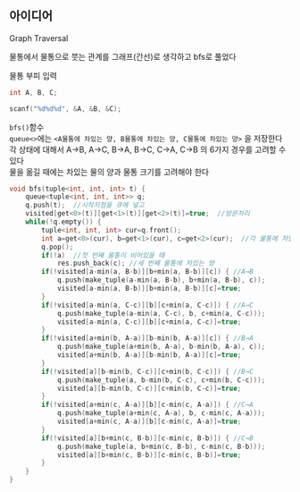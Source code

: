 ## 아이디어
Graph Traversal  
  
물통에서 물통으로 붓는 관계를 그래프(간선)로 생각하고 bfs로 풀었다  
  
물통 부피 입력
```cpp
int A, B, C;

scanf("%d%d%d", &A, &B, &C);
```
`bfs()`함수  
`queue<>`에는 `<A물통에 차있는 양, B물통에 차있는 양, C물통에 차있는 양>` 을 저장한다  
각 상태에 대해서 A→B, A→C, B→A, B→C, C→A, C→B 의 6가지 경우를 고려할 수 있다  
물을 옮길 때에는 차있는 물의 양과 물통 크기를 고려해야 한다
```cpp
void bfs(tuple<int, int, int> t) {
	queue<tuple<int, int, int>> q;
	q.push(t);  //시작지점을 큐에 넣고
	visited[get<0>(t)][get<1>(t)][get<2>(t)]=true;  //방문처리
	while(!q.empty()) {
		tuple<int, int, int> cur=q.front();
		int a=get<0>(cur), b=get<1>(cur), c=get<2>(cur);  //각 물통에 차있는 양
		q.pop();
		if(!a)  //첫 번째 물통이 비어있을 때
			res.push_back(c); //세 번째 물통에 차있는 양
		if(!visited[a-min(a, B-b)][b+min(a, B-b)][c]) { //A→B
			q.push(make_tuple(a-min(a, B-b), b+min(a, B-b), c));
			visited[a-min(a, B-b)][b+min(a, B-b)][c]=true;
		}
		if(!visited[a-min(a, C-c)][b][c+min(a, C-c)]) { //A→C
			q.push(make_tuple(a-min(a, C-c), b, c+min(a, C-c)));
			visited[a-min(a, C-c)][b][c+min(a, C-c)]=true;
		}
		if(!visited[a+min(b, A-a)][b-min(b, A-a)][c]) { //B→A
			q.push(make_tuple(a+min(b, A-a), b-min(b, A-a), c));
			visited[a+min(b, A-a)][b-min(b, A-a)][c]=true;
		}
		if(!visited[a][b-min(b, C-c)][c+min(b, C-c)]) { //B→C
			q.push(make_tuple(a, b-min(b, C-c), c+min(b, C-c)));
			visited[a][b-min(b, C-c)][c+min(b, C-c)]=true;
		}
		if(!visited[a+min(c, A-a)][b][c-min(c, A-a)]) { //C→A
			q.push(make_tuple(a+min(c, A-a), b, c-min(c, A-a)));
			visited[a+min(c, A-a)][b][c-min(c, A-a)]=true;
		}
		if(!visited[a][b+min(c, B-b)][c-min(c, B-b)]) { //C→B
			q.push(make_tuple(a, b+min(c, B-b), c-min(c, B-b)));
			visited[a][b+min(c, B-b)][c-min(c, B-b)]=true;
		}
	}
}
```
